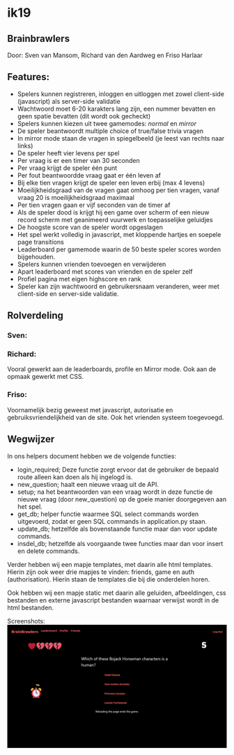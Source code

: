# ik19

## Brainbrawlers
Door: Sven van Mansom, Richard van den Aardweg en Friso Harlaar<br>

## Features:
 * Spelers kunnen registreren, inloggen en uitloggen met zowel client-side (javascript) als server-side validatie
 * Wachtwoord moet 6-20 karakters lang zijn, een nummer bevatten en geen spatie bevatten (dit wordt ook gecheckt)
 * Spelers kunnen kiezen uit twee gamemodes: _normal_ en _mirror_
 * De speler beantwoordt multiple choice of true/false trivia vragen
 * In mirror mode staan de vragen in spiegelbeeld (je leest van rechts naar links)
 * De speler heeft vier levens per spel
 * Per vraag is er een timer van 30 seconden
 * Per vraag krijgt de speler één punt
 * Per fout beantwoordde vraag gaat er één leven af
 * Bij elke tien vragen krijgt de speler een leven erbij (max 4 levens)
 * Moeilijkheidsgraad van de vragen gaat omhoog per tien vragen, vanaf vraag 20 is moeilijkheidsgraad maximaal
 * Per tien vragen gaan er vijf seconden van de timer af
 * Als de speler dood is krijgt hij een game over scherm of een nieuw record scherm met geanimeerd vuurwerk en toepasselijke geluidjes
 * De hoogste score van de speler wordt opgeslagen
 * Het spel werkt volledig in javascript, met kloppende hartjes en soepele page transitions
 * Leaderboard per gamemode waarin de 50 beste speler scores worden bijgehouden.
 * Spelers kunnen vrienden toevoegen en verwijderen
 * Apart leaderboard met scores van vrienden en de speler zelf
 * Profiel pagina met eigen highscore en rank
 * Speler kan zijn wachtwoord en gebruikersnaam veranderen, weer met client-side en server-side validatie.


## Rolverdeling
### Sven:

### Richard:
Vooral gewerkt aan de leaderboards, profile en Mirror mode. Ook aan de opmaak gewerkt met CSS.

### Friso:
Voornamelijk bezig geweest met javascript, autorisatie en gebruiksvriendelijkheid van de site. Ook het vrienden systeem toegevoegd.


## Wegwijzer
In ons helpers document hebben we de volgende functies:
 * login_required; Deze functie zorgt ervoor dat de gebruiker de bepaald route alleen kan doen als hij ingelogd is.
 * new_question; haalt een nieuwe vraag uit de API.
 * setup; na het beantwoorden van een vraag wordt in deze functie de nieuwe vraag (door new_question) op de goeie manier doorgegeven aan het spel.
 * get_db; helper functie waarmee SQL select commands worden uitgevoerd, zodat er geen SQL commands in application.py staan.
 * update_db; hetzelfde als bovenstaande functie maar dan voor update commands.
 * insdel_db; hetzelfde als voorgaande twee functies maar dan voor insert en delete commands.


Verder hebben wij een mapje templates, met daarin alle html templates. Hierin zijn ook weer drie mapjes te vinden: friends, game en auth (authorisation). Hierin staan de templates die bij die onderdelen horen.


Ook hebben wij een mapje static met daarin alle geluiden, afbeeldingen, css bestanden en externe javascript bestanden waarnaar verwijst wordt in de html bestanden.

Screenshots:
![Normal mode](screenshots/normalmode.png)



